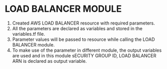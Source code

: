 # LOAD BALANCER MODULE
1. Created AWS LOAD BALANCER resource with required parameters.
2. All the parameters are declared as variables and stored in the variables.tf file.
3. Parameter values will be passed to resource while calling the LOAD BALANCER module.
4. To make use of the parameter in different module, the output variables are used and in this module sECURITY GROUP ID, LOAD BALANCER ARN is declared as output variable.
